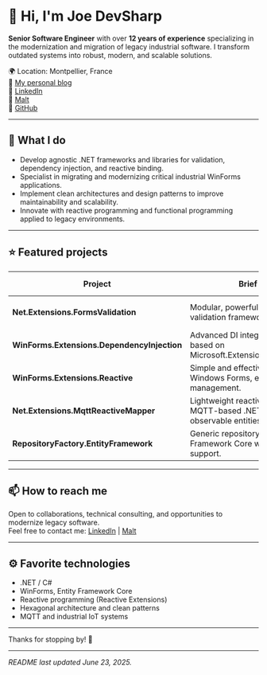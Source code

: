 # 👋 Hi, I'm Joe DevSharp

**Senior Software Engineer** with over **12 years of experience** specializing in the modernization and migration of legacy industrial software. I transform outdated systems into robust, modern, and scalable solutions.

🌍 Location: Montpellier, France  
🔗 [My personal blog](https://jm-ramos.com)  
🔗 [LinkedIn](https://www.linkedin.com/in/jose-m-ramos-837078169)  
🔗 [Malt](https://www.malt.fr/profile/joeramos)  
🔗 [GitHub](https://github.com/JoeDevSharp)

---

## 🚀 What I do

- Develop agnostic .NET frameworks and libraries for validation, dependency injection, and reactive binding.
- Specialist in migrating and modernizing critical industrial WinForms applications.
- Implement clean architectures and design patterns to improve maintainability and scalability.
- Innovate with reactive programming and functional programming applied to legacy environments.

---

## ⭐ Featured projects

| Project                                | Brief description                                                                                          | Tech/Language        | Last updated         |
|---------------------------------------|-----------------------------------------------------------------------------------------------------------|---------------------|----------------------|
| **Net.Extensions.FormsValidation**    | Modular, powerful, and extensible agnostic validation framework for .NET.                                  | C#                  | June 23, 2025        |
| **WinForms.Extensions.DependencyInjection** | Advanced DI integration for WinForms based on Microsoft.Extensions.DependencyInjection.                   | C# / WinForms        | June 22, 2025        |
| **WinForms.Extensions.Reactive**      | Simple and effective reactive binding for Windows Forms, easing reactive UI state management.             | C# / WinForms        | June 21, 2025        |
| **Net.Extensions.MqttReactiveMapper** | Lightweight reactive object mapper for MQTT-based .NET applications with observable entities.             | C# / MQTT / Reactive | June 17, 2025        |
| **RepositoryFactory.EntityFramework** | Generic repository framework for Entity Framework Core with sync and async support.                        | C# / EF Core         | June 16, 2025        |

---

## 📫 How to reach me

Open to collaborations, technical consulting, and opportunities to modernize legacy software.  
Feel free to contact me: [LinkedIn](https://www.linkedin.com/in/jose-m-ramos-837078169) | [Malt](https://www.malt.fr/profile/joeramos)

---

## ⚙️ Favorite technologies

- .NET / C#  
- WinForms, Entity Framework Core  
- Reactive programming (Reactive Extensions)  
- Hexagonal architecture and clean patterns  
- MQTT and industrial IoT systems

---

Thanks for stopping by! 🚀

---

*README last updated June 23, 2025.*
